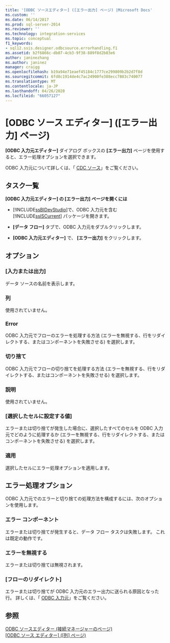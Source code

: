 ```yaml
---
title: '[ODBC ソースエディター] ([エラー出力] ページ) |Microsoft Docs'
ms.custom: ''
ms.date: 06/14/2017
ms.prod: sql-server-2014
ms.reviewer: ''
ms.technology: integration-services
ms.topic: conceptual
f1_keywords:
- sql12.ssis.designer.odbcsource.errorhandling.f1
ms.assetid: b2f6866c-db07-4cb3-9f38-889f8d2b03e6
author: janinezhang
ms.author: janinez
manager: craigg
ms.openlocfilehash: b19a94e71eaef45184c1777ce299809b2b2d7f8d
ms.sourcegitcommit: 6fd8c1914de4c7ac24900fe388ecc7883c740077
ms.translationtype: MT
ms.contentlocale: ja-JP
ms.lasthandoff: 04/26/2020
ms.locfileid: "66057127"
---
```

# <a name="odbc-source-editor-error-output-page"></a>[ODBC ソース エディター] ([エラー出力] ページ)
  **[ODBC 入力元エディター]** ダイアログ ボックスの **[エラー出力]** ページを使用すると、エラー処理オプションを選択できます。  
  
 ODBC 入力元について詳しくは、「 [CDC ソース](data-flow/cdc-source.md)」をご覧ください。  
  
## <a name="task-list"></a>タスク一覧  
 **[ODBC 入力元エディター] の [エラー出力] ページを開くには**  
  
-   [!INCLUDE[ssBIDevStudio](../includes/ssbidevstudio-md.md)]で、ODBC 入力元を含む [!INCLUDE[ssISCurrent](../includes/ssiscurrent-md.md)] パッケージを開きます。  
  
-   **[データ フロー]** タブで、ODBC 入力元をダブルクリックします。  
  
-   **[ODBC 入力元エディター]** で、 **[エラー出力]** をクリックします。  
  
## <a name="options"></a>オプション  
  
### <a name="inputoutput"></a>[入力または出力]  
 データ ソースの名前を表示します。  
  
### <a name="column"></a>列  
 使用されていません。  
  
### <a name="error"></a>Error  
 ODBC 入力元でフローのエラーを処理する方法 (エラーを無視する、行をリダイレクトする、またはコンポーネントを失敗させる) を選択します。  
  
### <a name="truncation"></a>切り捨て  
 ODBC 入力元でフローの切り捨てを処理する方法 (エラーを無視する、行をリダイレクトする、またはコンポーネントを失敗させる) を選択します。  
  
### <a name="description"></a>説明  
 使用されていません。  
  
### <a name="set-this-value-to-selected-cells"></a>[選択したセルに設定する値]  
 エラーまたは切り捨てが発生した場合に、選択したすべてのセルを ODBC 入力元でどのように処理するか (エラーを無視する、行をリダイレクトする、またはコンポーネントを失敗させる) を選択します。  
  
### <a name="apply"></a>適用  
 選択したセルにエラー処理オプションを適用します。  
  
## <a name="error-handling-options"></a>エラー処理オプション  
 ODBC 入力元でのエラーと切り捨ての処理方法を構成するには、次のオプションを使用します。  
  
### <a name="fail-component"></a>エラー コンポーネント  
 エラーまたは切り捨てが発生すると、データ フロー タスクは失敗します。 これは既定の動作です。  
  
### <a name="ignore-failure"></a>エラーを無視する  
 エラーまたは切り捨ては無視されます。  
  
### <a name="redirect-flow"></a>[フローのリダイレクト]  
 エラーまたは切り捨てが ODBC 入力元のエラー出力に送られる原因となった行。 詳しくは、「 [ODBC 入力元](data-flow/odbc-source.md)」をご覧ください。  
  
## <a name="see-also"></a>参照  
 [ODBC ソースエディター &#40;接続マネージャーのページ&#41;](../../2014/integration-services/odbc-source-editor-connection-manager-page.md)   
 [[ODBC ソース エディター] &#40;[列] ページ&#41;](../../2014/integration-services/odbc-source-editor-columns-page.md)  
  
  
